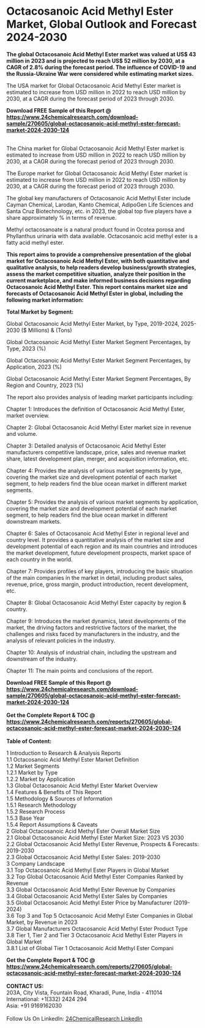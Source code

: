 <h1>Octacosanoic Acid Methyl Ester Market, Global Outlook and Forecast 2024-2030</h1><p><strong>The global Octacosanoic Acid Methyl Ester market was valued at US$ 43 million in 2023 and is projected to reach US$ 52 million by 2030, at a CAGR of 2.8% during the forecast period. The influence of COVID-19 and the Russia-Ukraine War were considered while estimating market sizes.</strong></p><p>
</p><p>The USA market for Global Octacosanoic Acid Methyl Ester market is estimated to increase from USD million in 2022 to reach USD million by 2030, at a CAGR during the forecast period of 2023 through 2030.</p><div><b>Download FREE Sample of this Report @ 
            <a href="https://www.24chemicalresearch.com/download-sample/270605/global-octacosanoic-acid-methyl-ester-forecast-market-2024-2030-124">
            https://www.24chemicalresearch.com/download-sample/270605/global-octacosanoic-acid-methyl-ester-forecast-market-2024-2030-124</a></b></div><br><p>
</p><p>The China market for Global Octacosanoic Acid Methyl Ester market is estimated to increase from USD million in 2022 to reach USD million by 2030, at a CAGR during the forecast period of 2023 through 2030.</p><p>
</p><p>The Europe market for Global Octacosanoic Acid Methyl Ester market is estimated to increase from USD million in 2022 to reach USD million by 2030, at a CAGR during the forecast period of 2023 through 2030.</p><p>
</p><p>The global key manufacturers of Octacosanoic Acid Methyl Ester include Cayman Chemical, Larodan, Kanto Chemical, AdipoGen Life Sciences and Santa Cruz Biotechnology, etc. in 2023, the global top five players have a share approximately % in terms of revenue.</p><p>
Methyl octacosanoate is a natural product found in Ocotea porosa and Phyllanthus urinaria with data available. Octacosanoic acid methyl ester is a fatty acid methyl ester.</p><p>
<strong>This report aims to provide a comprehensive presentation of the global market for Octacosanoic Acid Methyl Ester, with both quantitative and qualitative analysis, to help readers develop business/growth strategies, assess the market competitive situation, analyze their position in the current marketplace, and make informed business decisions regarding Octacosanoic Acid Methyl Ester. This report contains market size and forecasts of Octacosanoic Acid Methyl Ester in global, including the following market information:</strong></p><p>
</p><p>
<strong>Total Market by Segment:</strong></p><p>
Global Octacosanoic Acid Methyl Ester Market, by Type, 2019-2024, 2025-2030 ($ Millions) &amp; (Tons)</p><p>
Global Octacosanoic Acid Methyl Ester Market Segment Percentages, by Type, 2023 (%)</p><p>
</p><p>
Global Octacosanoic Acid Methyl Ester Market Segment Percentages, by Application, 2023 (%)</p><p>
</p><p>
Global Octacosanoic Acid Methyl Ester Market Segment Percentages, By Region and Country, 2023 (%)</p><p>
</p><p>
The report also provides analysis of leading market participants including:</p><p>
</p><p>
</p><p>
Chapter 1: Introduces the definition of Octacosanoic Acid Methyl Ester, market overview.</p><p>
Chapter 2: Global Octacosanoic Acid Methyl Ester market size in revenue and volume.</p><p>
Chapter 3: Detailed analysis of Octacosanoic Acid Methyl Ester manufacturers competitive landscape, price, sales and revenue market share, latest development plan, merger, and acquisition information, etc.</p><p>
Chapter 4: Provides the analysis of various market segments by type, covering the market size and development potential of each market segment, to help readers find the blue ocean market in different market segments.</p><p>
Chapter 5: Provides the analysis of various market segments by application, covering the market size and development potential of each market segment, to help readers find the blue ocean market in different downstream markets.</p><p>
Chapter 6: Sales of Octacosanoic Acid Methyl Ester in regional level and country level. It provides a quantitative analysis of the market size and development potential of each region and its main countries and introduces the market development, future development prospects, market space of each country in the world.</p><p>
Chapter 7: Provides profiles of key players, introducing the basic situation of the main companies in the market in detail, including product sales, revenue, price, gross margin, product introduction, recent development, etc.</p><p>
Chapter 8: Global Octacosanoic Acid Methyl Ester capacity by region &amp; country.</p><p>
Chapter 9: Introduces the market dynamics, latest developments of the market, the driving factors and restrictive factors of the market, the challenges and risks faced by manufacturers in the industry, and the analysis of relevant policies in the industry.</p><p>
Chapter 10: Analysis of industrial chain, including the upstream and downstream of the industry.</p><p>
Chapter 11: The main points and conclusions of the report.</p><div><b>Download FREE Sample of this Report @ 
            <a href="https://www.24chemicalresearch.com/download-sample/270605/global-octacosanoic-acid-methyl-ester-forecast-market-2024-2030-124">
            https://www.24chemicalresearch.com/download-sample/270605/global-octacosanoic-acid-methyl-ester-forecast-market-2024-2030-124</a></b></div><br><div><b>Get the Complete Report & TOC @ 
            <a href="https://www.24chemicalresearch.com/reports/270605/global-octacosanoic-acid-methyl-ester-forecast-market-2024-2030-124">
            https://www.24chemicalresearch.com/reports/270605/global-octacosanoic-acid-methyl-ester-forecast-market-2024-2030-124</a></b></div><br>
            <b>Table of Content:</b><p>1 Introduction to Research & Analysis Reports<br />
    1.1 Octacosanoic Acid Methyl Ester Market Definition<br />
    1.2 Market Segments<br />
        1.2.1 Market by Type<br />
        1.2.2 Market by Application<br />
    1.3 Global Octacosanoic Acid Methyl Ester Market Overview<br />
    1.4 Features & Benefits of This Report<br />
    1.5 Methodology & Sources of Information<br />
        1.5.1 Research Methodology<br />
        1.5.2 Research Process<br />
        1.5.3 Base Year<br />
        1.5.4 Report Assumptions & Caveats<br />
2 Global Octacosanoic Acid Methyl Ester Overall Market Size<br />
    2.1 Global Octacosanoic Acid Methyl Ester Market Size: 2023 VS 2030<br />
    2.2 Global Octacosanoic Acid Methyl Ester Revenue, Prospects & Forecasts: 2019-2030<br />
    2.3 Global Octacosanoic Acid Methyl Ester Sales: 2019-2030<br />
3 Company Landscape<br />
    3.1 Top Octacosanoic Acid Methyl Ester Players in Global Market<br />
    3.2 Top Global Octacosanoic Acid Methyl Ester Companies Ranked by Revenue<br />
    3.3 Global Octacosanoic Acid Methyl Ester Revenue by Companies<br />
    3.4 Global Octacosanoic Acid Methyl Ester Sales by Companies<br />
    3.5 Global Octacosanoic Acid Methyl Ester Price by Manufacturer (2019-2024)<br />
    3.6 Top 3 and Top 5 Octacosanoic Acid Methyl Ester Companies in Global Market, by Revenue in 2023<br />
    3.7 Global Manufacturers Octacosanoic Acid Methyl Ester Product Type<br />
    3.8 Tier 1, Tier 2 and Tier 3 Octacosanoic Acid Methyl Ester Players in Global Market<br />
        3.8.1 List of Global Tier 1 Octacosanoic Acid Methyl Ester Compani</p><div><b>Get the Complete Report & TOC @ 
            <a href="https://www.24chemicalresearch.com/reports/270605/global-octacosanoic-acid-methyl-ester-forecast-market-2024-2030-124">
            https://www.24chemicalresearch.com/reports/270605/global-octacosanoic-acid-methyl-ester-forecast-market-2024-2030-124</a></b></div><br><b>CONTACT US:</b><br>
            203A, City Vista, Fountain Road, Kharadi, Pune, India - 411014<br>
            International: +1(332) 2424 294<br>
            Asia: +91 9169162030 <br><br>
            Follow Us On LinkedIn: <a href="https://www.linkedin.com/company/24chemicalresearch/">24ChemicalResearch LinkedIn</a>